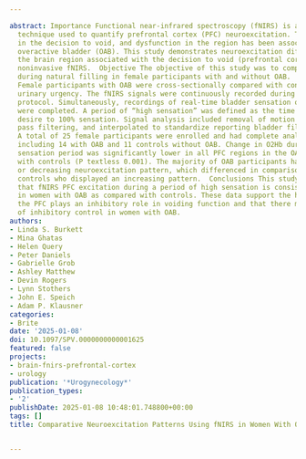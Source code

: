 ---
abstract: Importance Functional near-infrared spectroscopy (fNIRS) is a noninvasive
  technique used to quantify prefrontal cortex (PFC) neuroexcitation. The PFC is involved
  in the decision to void, and dysfunction in the region has been associated with
  overactive bladder (OAB). This study demonstrates neuroexcitation differences in
  the brain region associated with the decision to void (prefrontal cortex) using
  noninvasive fNIRS.  Objective The objective of this study was to compare PFC neuroexcitation
  during natural filling in female participants with and without OAB.  Study Design
  Female participants with OAB were cross-sectionally compared with controls without
  urinary urgency. The fNIRS signals were continuously recorded during an oral hydration
  protocol. Simultaneously, recordings of real-time bladder sensation of fullness
  were completed. A period of “high sensation” was defined as the time from first
  desire to 100% sensation. Signal analysis included removal of motion artifact, low
  pass filtering, and interpolated to standardize reporting bladder filling time.  Results
  A total of 25 female participants were enrolled and had complete analyzable data,
  including 14 with OAB and 11 controls without OAB. Change in O2Hb during the high
  sensation period was significantly lower in all PFC regions in the OAB group compared
  with controls (P textless 0.001). The majority of OAB participants had a constant
  or decreasing neuroexcitation pattern, which differenced in comparison to normal
  controls who displayed an increasing pattern.  Conclusions This study demonstrates
  that fNIRS PFC excitation during a period of high sensation is consistently lower
  in women with OAB as compared with controls. These data support the hypothesis that
  the PFC plays an inhibitory role in voiding function and that there may be a lack
  of inhibitory control in women with OAB.
authors:
- Linda S. Burkett
- Mina Ghatas
- Helen Query
- Peter Daniels
- Gabrielle Grob
- Ashley Matthew
- Devin Rogers
- Lynn Stothers
- John E. Speich
- Adam P. Klausner
categories:
- Brite
date: '2025-01-08'
doi: 10.1097/SPV.0000000000001625
featured: false
projects:
- brain-fnirs-prefrontal-cortex
- urology
publication: '*Urogynecology*'
publication_types:
- '2'
publishDate: 2025-01-08 10:48:01.748800+00:00
tags: []
title: Comparative Neuroexcitation Patterns Using fNIRS in Women With Overactive Bladder

---
